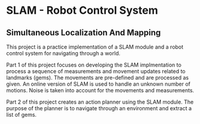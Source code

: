 # SLAM - Robot Control System
## Simultaneous Localization And Mapping

This project is a practice implementation of a SLAM module and a robot control system for navigating through a world. 

Part 1 of this project focuses on developing the SLAM implmentation to process a sequence of measurements and movement updates related
to landmarks (gems). The movements are pre-defined and are processed as given. An online version of SLAM is used to handle 
an unknown number of motions. Noise is taken into account for the movements and measurements.

Part 2 of this project creates an action planner using the SLAM module. The purpose of the planner is to navigate
through an environment and extract a list of gems.


